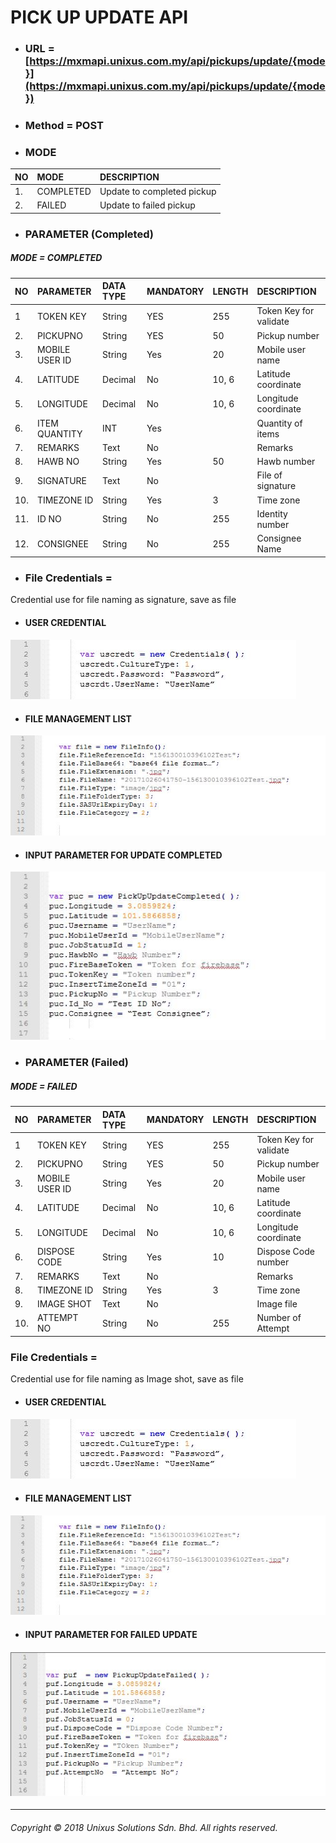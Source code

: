 # PICK UP UPDATE API

* ### URL =[https://mxmapi.unixus.com.my/api/pickups/update/{mode}](https://mxmapi.unixus.com.my/api/pickups/update/{mode})
* ### Method = POST
* ### MODE

| NO | MODE | DESCRIPTION |
| :--- | :--- | :--- |
| 1. | COMPLETED | Update to completed pickup |
| 2. | FAILED | Update to failed pickup |

* ### PARAMETER \(Completed\)

##### MODE = COMPLETED

| NO | PARAMETER | DATA TYPE | MANDATORY | LENGTH | DESCRIPTION |
| :--- | :--- | :--- | :--- | :--- | :--- |
| 1 | TOKEN KEY | String | YES | 255 | Token Key for validate |
| 2. | PICKUPNO | String | YES | 50 | Pickup number |
| 3. | MOBILE USER ID | String | Yes | 20 | Mobile user name |
| 4. | LATITUDE | Decimal | No | 10, 6 | Latitude coordinate |
| 5. | LONGITUDE | Decimal | No | 10, 6 | Longitude coordinate |
| 6. | ITEM QUANTITY | INT | Yes |  | Quantity of items |
| 7. | REMARKS | Text | No |  | Remarks |
| 8. | HAWB NO | String | Yes | 50 | Hawb number |
| 9. | SIGNATURE | Text | No |  | File of signature |
| 10. | TIMEZONE ID | String | Yes | 3 | Time zone |
| 11. | ID NO | String | No | 255 | Identity number |
| 12. | CONSIGNEE | String | No | 255 | Consignee Name |

* ### File Credentials =

Credential use for file naming as signature, save as file

* #### USER CREDENTIAL

#### ![](/assets/usrcred.JPG)

#### 

* #### FILE MANAGEMENT LIST

![](/assets/fileinfor.JPG)

* #### INPUT PARAMETER FOR UPDATE COMPLETED

![](/assets/pickupdaco.JPG)

* ### PARAMETER \(Failed\)

##### MODE = FAILED

| NO | PARAMETER | DATA TYPE | MANDATORY | LENGTH | DESCRIPTION |
| :--- | :--- | :--- | :--- | :--- | :--- |
| 1 | TOKEN KEY | String | YES | 255 | Token Key for validate |
| 2. | PICKUPNO | String | YES | 50 | Pickup number |
| 3. | MOBILE USER ID | String | Yes | 20 | Mobile user name |
| 4. | LATITUDE | Decimal | No | 10, 6 | Latitude coordinate |
| 5. | LONGITUDE | Decimal | No | 10, 6 | Longitude coordinate |
| 6. | DISPOSE CODE | String | Yes | 10 | Dispose Code number |
| 7. | REMARKS | Text | No |  | Remarks |
| 8. | TIMEZONE ID | String | Yes | 3 | Time zone |
| 9. | IMAGE SHOT | Text | No |  | Image file |
| 10. | ATTEMPT NO | String | No | 255 | Number of Attempt |

### File Credentials =

Credential use for file naming as Image shot, save as file

* #### USER CREDENTIAL

#### ![](/assets/usrcred.JPG)

#### 

* #### FILE MANAGEMENT LIST

![](/assets/fileinfor.JPG)

* #### INPUT PARAMETER FOR FAILED UPDATE

#### ![](/assets/pickupdafa.JPG)

---
###### Copyright © 2018 Unixus Solutions Sdn. Bhd. All rights reserved.       


